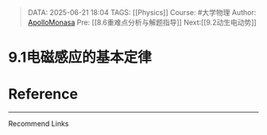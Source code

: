 > DATA: 2025-06-21 18:04
> TAGS: [[Physics]]
> Course: #大学物理 
> Author: [ApolloMonasa](https://github.com/ApolloMonasa)
> Pre: [[8.6重难点分析与解题指导]]
> Next:[[9.2动生电动势]]


# 9.1电磁感应的基本定律


# Reference


---
Recommend Links
